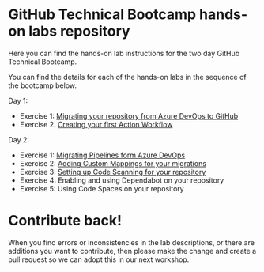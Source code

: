 # GitHub Technical Bootcamp hands-on labs repository

Here you can find the hands-on lab instructions for the two day GitHub Technical Bootcamp.

You can find the details for each of the hands-on labs in the sequence of the bootcamp below. 

Day 1:
- Exercise 1: [Migrating your repository from Azure DevOps to GitHub](settinguprepository.md)
- Exercise 2: [Creating your first Action Workflow](myfirstaction.md)

Day 2:
- Exercise 1: [Migrating Pipelines form Azure DevOps](migration.md) 
- Exercise 2: [Adding Custom Mappings for your migrations](Adding-Custom-Mappings-for-your-migrations.md)
- Exercise 3: [Setting up Code Scanning for your repository](codescanning.md)
- Exercise 4: Enabling and using Dependabot on your repository
- Exercise 5: Using Code Spaces on your repository

# Contribute back!
When you find errors or inconsistencies in the lab descriptions, or there are additions you want to contribute, then please make the change and create a pull request so we can adopt this in our next workshop. 
